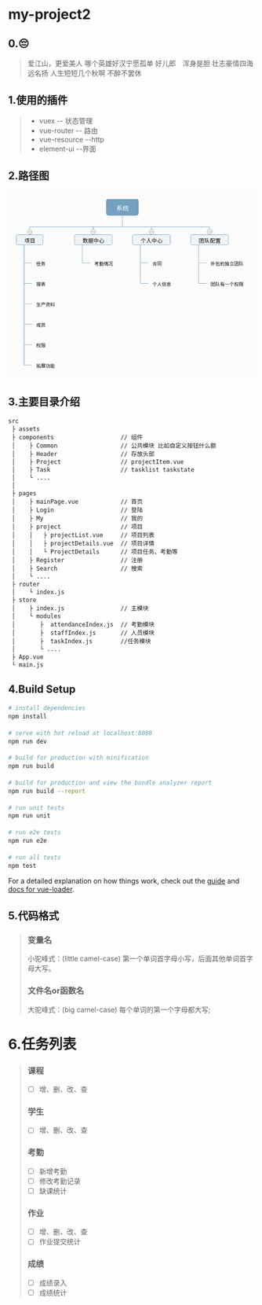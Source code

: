 # my-project2


## 0.😔
> 爱江山，更爱美人 
> 哪个英雄好汉宁愿孤单 
> 好儿郎　浑身是胆 
> 壮志豪情四海远名扬 
> 人生短短几个秋啊 
> 不醉不罢休
## 1.使用的插件

> - vuex          -- 状态管理
> - vue-router    -- 路由
> - vue-resource  --http
> - element-ui    --界面

## 2.路径图
![吖儿](./display/系统.png)

## 3.主要目录介绍
```
src
 ├ assets
 ├ components                   // 组件
 │    ├ Common                  // 公共模块 比如自定义按钮什么额
 │    ├ Header                  // 存放头部
 │    ├ Project                 // projectItem.vue
 │    ├ Task                    // tasklist taskstate
 │    └ ....
 │
 ├ pages
 │    ├ mainPage.vue            // 首页
 │    ├ Login                   // 登陆
 │    ├ My                      // 我的
 │    ├ project                 // 项目
 │    │   ├ projectList.vue     // 项目列表
 │    │   ├ projectDetails.vue  // 项目详情
 │    │   └ ProjectDetails      // 项目任务、考勤等
 │    ├ Register                // 注册
 │    ├ Search                  // 搜索
 │    └ ....
 ├ router
 │    └ index.js
 ├ store
 │    ├ index.js                // 主模块
 │    └ modules
 │       ├  attendanceIndex.js  // 考勤模块
 │       ├  staffIndex.js       // 人员模块
 │       ├  taskIndex.js        //任务模块
 │       └ ....
 ├ App.vue
 └ main.js
```

## 4.Build Setup

``` bash
# install dependencies
npm install

# serve with hot reload at localhost:8080
npm run dev

# build for production with minification
npm run build

# build for production and view the bundle analyzer report
npm run build --report

# run unit tests
npm run unit

# run e2e tests
npm run e2e

# run all tests
npm test
```

For a detailed explanation on how things work, check out the [guide](http://vuejs-templates.github.io/webpack/) and [docs for vue-loader](http://vuejs.github.io/vue-loader).

## 5.代码格式

>### 变量名
>小驼峰式：(little camel-case)
 第一个单词首字母小写，后面其他单词首字母大写。
>### 文件名or函数名
>大驼峰式：(big camel-case)
每个单词的第一个字母都大写;

# 6.任务列表

>### 课程
>- [ ] 增、删、改、查
>
>### 学生
>- [ ] 增、删、改、查
>### 考勤
>- [ ] 新增考勤
>- [ ] 修改考勤记录
>- [ ] 缺课统计
>### 作业
>- [ ] 增、删、改、查
>- [ ] 作业提交统计
>### 成绩
>- [ ] 成绩录入
>- [ ] 成绩统计




